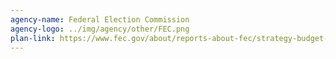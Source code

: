 ```yaml
---
agency-name: Federal Election Commission
agency-logo: ../img/agency/other/FEC.png
plan-link: https://www.fec.gov/about/reports-about-fec/strategy-budget-and-performance/
---
```

